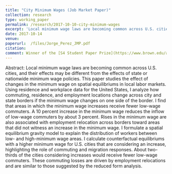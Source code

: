 ```yaml
---
title: "City Minimum Wages (Job Market Paper)"
collection: research
type: working_paper
permalink: /research/2017-10-10-city-minimum-wages
excerpt: 'Local minimum wage laws are becoming common across U.S. cities, and their effects may be different from effects of state or nation-wide minimum wage policies. I study the effect of changes in minimum wages on spatial equilibria in local labor markets. Using residence and workplace data for the U.S., I analyze how commuting, residence and work locations change across city and state borders when minimum wages change on either side of the border.'
date: 2017-10-14
venue: 
paperurl:  /files/Jorge_Perez_JMP.pdf
citation: 
comment: Winner of the [S4 Student Paper Prize](https://www.brown.edu/academics/spatial-structures-in-social-sciences/s4-graduate-student-paper-prize)
---
```

Abstract: Local minimum wage laws are becoming common across U.S. cities, and their effects may be different from the effects of state or nationwide minimum wage policies. This paper studies the effect of changes in the minimum wage on spatial equilibriums in local labor markets. Using residence and workplace data for the United States, I analyze how commuting, residence, and employment locations change across city and state borders if the minimum wage changes on one side of the border. I find that areas in which the minimum wage increases receive fewer low-wage commuters. A 10 percent increase in the minimum wage reduces the inflow of low-wage commuters by about 3 percent. Rises in the minimum wage are also associated with employment relocation across borders toward areas that did not witness an increase in the minimum wage. I formulate a spatial equilibrium gravity model to explain the distribution of workers between low- and high-minimum wage areas. I calculate counterfactual equilibriums with a higher minimum wage for U.S. cities that are considering an increase, highlighting the role of commuting and migration responses. About two-thirds of the cities considering increases would receive fewer low-wage commuters. These commuting losses are driven by employment relocations and are similar to those suggested by the reduced form analysis.
